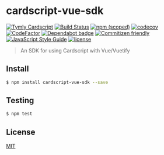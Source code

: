 # cardscript-vue-sdk

[![Tymly Cardscript](https://img.shields.io/badge/tymly-cardscript-blue.svg)](https://tymly.io/)
[![Build Status](https://travis-ci.com/wmfs/cardscript-vue-sdk.svg?branch=master)](https://travis-ci.com/wmfs/cardscript-vue-sdk)
[![npm (scoped)](https://img.shields.io/npm/v/@wmfs/cardscript-vue-sdk.svg)](https://www.npmjs.com/package/@wmfs/cardscript-vue-sdk) 
[![codecov](https://codecov.io/gh/wmfs/cardscript-vue-sdk/branch/master/graph/badge.svg)](https://codecov.io/gh/wmfs/cardscript-vue-sdk) 
[![CodeFactor](https://www.codefactor.io/repository/github/wmfs/cardscript-vue-sdk/badge)](https://www.codefactor.io/repository/github/wmfs/cardscript-vue-sdk) 
[![Dependabot badge](https://img.shields.io/badge/Dependabot-active-brightgreen.svg)](https://dependabot.com/) 
[![Commitizen friendly](https://img.shields.io/badge/commitizen-friendly-brightgreen.svg)](http://commitizen.github.io/cz-cli/) 
[![JavaScript Style Guide](https://img.shields.io/badge/code_style-standard-brightgreen.svg)](https://standardjs.com) 
[![license](https://img.shields.io/github/license/mashape/apistatus.svg)](https://github.com/wmfs/tymly/blob/master/packages/concrete-paths/LICENSE)


> An SDK for using Cardscript with Vue/Vuetify

## <a name="install"></a>Install
```bash
$ npm install cardscript-vue-sdk --save
```

## <a name="test"></a>Testing

```bash
$ npm test
```

## <a name="license"></a>License
[MIT](https://github.com/wmfs/cardscript/blob/master/LICENSE)
